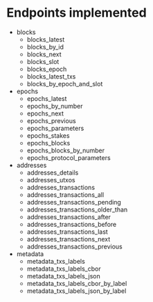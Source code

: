 # Endpoints implemented

- blocks
  - blocks_latest
  - blocks_by_id
  - blocks_next
  - blocks_slot
  - blocks_epoch
  - blocks_latest_txs
  - blocks_by_epoch_and_slot
- epochs
  - epochs_latest
  - epochs_by_number
  - epochs_next
  - epochs_previous
  - epochs_parameters
  - epochs_stakes
  - epochs_blocks
  - epochs_blocks_by_number
  - epochs_protocol_parameters
- addresses
  - addresses_details
  - addresses_utxos
  - addresses_transactions
  - addresses_transactions_all
  - addresses_transactions_pending
  - addresses_transactions_older_than
  - addresses_transactions_after
  - addresses_transactions_before
  - addresses_transactions_last
  - addresses_transactions_next
  - addresses_transactions_previous
- metadata
  - metadata_txs_labels
  - metadata_txs_labels_cbor
  - metadata_txs_labels_json
  - metadata_txs_labels_cbor_by_label
  - metadata_txs_labels_json_by_label
